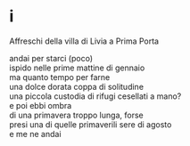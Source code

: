 # i

Affreschi della villa di Livia a Prima Porta

andai per starci (poco)  
ispido nelle prime mattine di gennaio  
ma quanto tempo per farne  
una dolce dorata coppa di solitudine  
una piccola custodia di rifugi cesellati a mano?  
e poi ebbi ombra  
di una primavera troppo lunga, forse  
presi una di quelle primaverili sere di agosto  
e me ne andai
